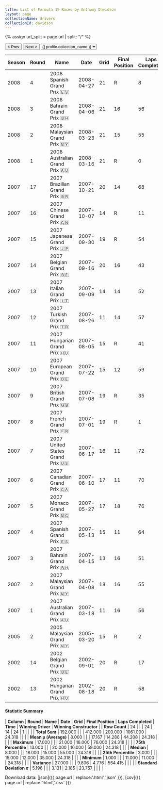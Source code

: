 ```yaml
---
title: List of Formula 1® Races by Anthony Davidson
layout: page
collectionName: drivers
collectionId: davidson
---
```


{% assign url_split = page.url | split: "/" %}
<div id="collection-navigation">
<button onclick="selector.options[selector.selectedIndex-1].value && (window.location = selector.options[selector.selectedIndex-1].value);">&lt; Prev</button>
<button onclick="selector.options[selector.selectedIndex+1].value && (window.location = selector.options[selector.selectedIndex+1].value);">Next &gt;</button>
<select id="selector" onchange="this.options[this.selectedIndex].value && (window.location = this.options[this.selectedIndex].value);">
  {% for collectionId in site.data[page.collectionName].refs %}
    {% if collectionId == page.collectionId %}
      {% assign selected = "selected" %}
    {% else %}
      {% assign selected = "" %}
    {% endif %}
    {% assign profile = site.data[page.collectionName][collectionId].profile %}
    <option value="/f1/{{ page.collectionName }}/{{ collectionId }}/{{ url_split[4] }}" {{ selected }}>{{ profile.collection_name }}</option>
  {% endfor %}
</select>
</div>

| Season | Round | Name | Date | Grid | Final Position | Laps Completed | Time | Winning Driver | Winning Constructor |
|--|--|--|--|--|--|--|--|--|--|
| 2008 | 4 | 2008 Spanish Grand Prix 🇪🇸 | 2008-04-27 | 21 | R | 8 |   | Kimi Räikkönen 🇫🇮 | Ferrari 🇮🇹 |
| 2008 | 3 | 2008 Bahrain Grand Prix 🇧🇭 | 2008-04-06 | 21 | 16 | 56 |   | Felipe Massa 🇧🇷 | Ferrari 🇮🇹 |
| 2008 | 2 | 2008 Malaysian Grand Prix 🇲🇾 | 2008-03-23 | 21 | 15 | 55 |   | Kimi Räikkönen 🇫🇮 | Ferrari 🇮🇹 |
| 2008 | 1 | 2008 Australian Grand Prix 🇦🇺 | 2008-03-16 | 21 | R | 0 |   | Lewis Hamilton 🇬🇧 | McLaren 🇬🇧 |
| 2007 | 17 | 2007 Brazilian Grand Prix 🇧🇷 | 2007-10-21 | 20 | 14 | 68 |   | Kimi Räikkönen 🇫🇮 | Ferrari 🇮🇹 |
| 2007 | 16 | 2007 Chinese Grand Prix 🇨🇳 | 2007-10-07 | 14 | R | 11 |   | Kimi Räikkönen 🇫🇮 | Ferrari 🇮🇹 |
| 2007 | 15 | 2007 Japanese Grand Prix 🇯🇵 | 2007-09-30 | 19 | R | 54 |   | Lewis Hamilton 🇬🇧 | McLaren 🇬🇧 |
| 2007 | 14 | 2007 Belgian Grand Prix 🇧🇪 | 2007-09-16 | 20 | 16 | 43 |   | Kimi Räikkönen 🇫🇮 | Ferrari 🇮🇹 |
| 2007 | 13 | 2007 Italian Grand Prix 🇮🇹 | 2007-09-09 | 14 | 14 | 52 |   | Fernando Alonso 🇪🇸 | McLaren 🇬🇧 |
| 2007 | 12 | 2007 Turkish Grand Prix 🇹🇷 | 2007-08-26 | 11 | 14 | 57 |   | Felipe Massa 🇧🇷 | Ferrari 🇮🇹 |
| 2007 | 11 | 2007 Hungarian Grand Prix 🇭🇺 | 2007-08-05 | 15 | R | 41 |   | Lewis Hamilton 🇬🇧 | McLaren 🇬🇧 |
| 2007 | 10 | 2007 European Grand Prix 🇩🇪 | 2007-07-22 | 15 | 12 | 59 |   | Fernando Alonso 🇪🇸 | McLaren 🇬🇧 |
| 2007 | 9 | 2007 British Grand Prix 🇬🇧 | 2007-07-08 | 19 | R | 35 |   | Kimi Räikkönen 🇫🇮 | Ferrari 🇮🇹 |
| 2007 | 8 | 2007 French Grand Prix 🇫🇷 | 2007-07-01 | 19 | R | 1 |   | Kimi Räikkönen 🇫🇮 | Ferrari 🇮🇹 |
| 2007 | 7 | 2007 United States Grand Prix 🇺🇸 | 2007-06-17 | 16 | 11 | 72 |   | Lewis Hamilton 🇬🇧 | McLaren 🇬🇧 |
| 2007 | 6 | 2007 Canadian Grand Prix 🇨🇦 | 2007-06-10 | 17 | 11 | 70 | +24.318 | Lewis Hamilton 🇬🇧 | McLaren 🇬🇧 |
| 2007 | 5 | 2007 Monaco Grand Prix 🇲🇨 | 2007-05-27 | 17 | 18 | 76 |   | Fernando Alonso 🇪🇸 | McLaren 🇬🇧 |
| 2007 | 4 | 2007 Spanish Grand Prix 🇪🇸 | 2007-05-13 | 15 | 11 | 64 |   | Felipe Massa 🇧🇷 | Ferrari 🇮🇹 |
| 2007 | 3 | 2007 Bahrain Grand Prix 🇧🇭 | 2007-04-15 | 13 | 16 | 51 |   | Felipe Massa 🇧🇷 | Ferrari 🇮🇹 |
| 2007 | 2 | 2007 Malaysian Grand Prix 🇲🇾 | 2007-04-08 | 18 | 16 | 55 |   | Fernando Alonso 🇪🇸 | McLaren 🇬🇧 |
| 2007 | 1 | 2007 Australian Grand Prix 🇦🇺 | 2007-03-18 | 11 | 16 | 56 |   | Kimi Räikkönen 🇫🇮 | Ferrari 🇮🇹 |
| 2005 | 2 | 2005 Malaysian Grand Prix 🇲🇾 | 2005-03-20 | 15 | R | 2 |   | Fernando Alonso 🇪🇸 | Renault 🇫🇷 |
| 2002 | 14 | 2002 Belgian Grand Prix 🇧🇪 | 2002-09-01 | 20 | R | 17 |   | Michael Schumacher 🇩🇪 | Ferrari 🇮🇹 |
| 2002 | 13 | 2002 Hungarian Grand Prix 🇭🇺 | 2002-08-18 | 20 | R | 58 |   | Rubens Barrichello 🇧🇷 | Ferrari 🇮🇹 |

#### Statistic Summary

| **Column** | **Round** | **Name** | **Date** | **Grid** | **Final Position** | **Laps Completed** | **Time** | **Winning Driver** | **Winning Constructor** |
| **Row Count** | 24 |  |  | 24 | 14 | 24 | 1 |  |  |
| **Total Sum** | 192.000 |  |  | 412.000 | 200.000 | 1061.000 | 24.318 |  |  |
| **Mean μ (Average)** | 8.000 |  |  | 17.167 | 14.286 | 44.208 | 24.318 |  |  |
| **Maximum** | 17.000 |  |  | 21.000 | 18.000 | 76.000 | 24.318 |  |  |
| **75th Percentile** | 13.000 |  |  | 20.000 | 16.000 | 59.000 | 24.318 |  |  |
| **Median** | 8.000 |  |  | 18.000 | 15.000 | 55.000 | 24.318 |  |  |
| **25th Percentile** | 3.000 |  |  | 15.000 | 12.000 | 35.000 | 24.318 |  |  |
| **Minimum** | 1.000 |  |  | 11.000 | 11.000 |  | 24.318 |  |  |
| **Variance** | 27.000 |  |  | 9.806 | 4.776 | 564.415 |  |  |  |
| **Standard Deviation σ** | 5.196 |  |  | 3.131 | 2.185 | 23.757 |  |  |  |

Download data: [json]({{ page.url | replace:'.html','.json' }}), [csv]({{ page.url | replace:'.html','.csv' }})
